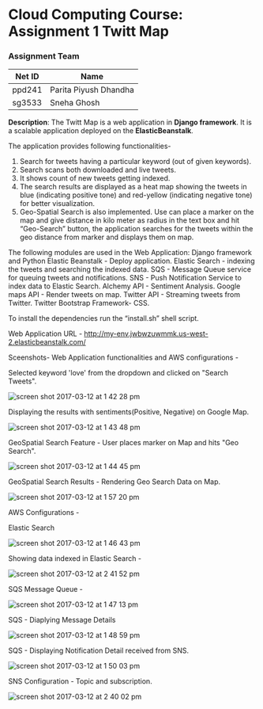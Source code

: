 # Cloud Computing Course: Assignment 1 Twitt Map

### Assignment Team

|Net ID | Name|
|----|----|
|ppd241|Parita Piyush Dhandha|
|sg3533|Sneha Ghosh|

**Description**:
The Twitt Map is a web application in **Django framework**. It is a scalable application deployed on the **ElasticBeanstalk**.

The application provides following functionalities-

1. Search for tweets having a particular keyword (out of given keywords).
2. Search scans both downloaded and live tweets.
3. It shows count of new tweets getting indexed.
4. The search results are displayed as a heat map showing the tweets in blue (indicating positive tone) and red-yellow (indicating negative tone) for better visualization. 
5. Geo-Spatial Search is also implemented. Use can place a marker on the map and give distance in kilo meter as radius in the text box and hit “Geo-Search” button, the application searches for the tweets within the geo distance from marker and displays them on map.

The following modules are used in the Web Application:
Django framework and Python
Elastic Beanstalk - Deploy application.
Elastic Search - indexing the tweets and searching the indexed data.
SQS - Message Queue service for queuing tweets and notifications.
SNS - Push Notification Service to index data to Elastic Search.
Alchemy API - Sentiment Analysis.
Google maps API - Render tweets on map.
Twitter API - Streaming tweets from Twitter.
Twitter Bootstrap Framework- CSS.

To install the dependencies run the “install.sh” shell script.

Web Application URL - http://my-env.jwbwzuwmmk.us-west-2.elasticbeanstalk.com/

Sceenshots-
Web Application functionalities and AWS configurations - 

Selected keyword 'love' from the dropdown and clicked on "Search Tweets".

![screen shot 2017-03-12 at 1 42 28 pm](https://cloud.githubusercontent.com/assets/22078080/23834422/9712b3ae-072c-11e7-82d9-4b304aa17d98.png)

Displaying the results with sentiments(Positive, Negative) on Google Map.

![screen shot 2017-03-12 at 1 43 48 pm](https://cloud.githubusercontent.com/assets/22078080/23834397/3c10a86c-072c-11e7-9c8b-eefe25d99536.png)

GeoSpatial Search Feature - User places marker on Map and hits "Geo Search".

![screen shot 2017-03-12 at 1 44 45 pm](https://cloud.githubusercontent.com/assets/22078080/23834395/3c0ff1d8-072c-11e7-84c4-c256e603b594.png)

GeoSpatial Search Results - Rendering Geo Search Data on Map.

![screen shot 2017-03-12 at 1 57 20 pm](https://cloud.githubusercontent.com/assets/22078080/23834393/3c0df482-072c-11e7-8c7d-3293ff61e9ac.png)

AWS Configurations - 

Elastic Search

![screen shot 2017-03-12 at 1 46 43 pm](https://cloud.githubusercontent.com/assets/22078080/23834654/76fb0f2c-0730-11e7-8d0d-168f48167121.png)

Showing data indexed in Elastic Search -

![screen shot 2017-03-12 at 2 41 52 pm](https://cloud.githubusercontent.com/assets/22078080/23834761/21e7ff48-0732-11e7-9b69-ef49c1b54b57.png)

SQS Message Queue - 

![screen shot 2017-03-12 at 1 47 13 pm](https://cloud.githubusercontent.com/assets/22078080/23834653/76fb1594-0730-11e7-9149-ae9729453f21.png)

SQS - Diaplying Message Details

![screen shot 2017-03-12 at 1 48 59 pm](https://cloud.githubusercontent.com/assets/22078080/23834652/76faa622-0730-11e7-9917-06a56ea68956.png)

SQS - Displaying Notification Detail received from SNS.

![screen shot 2017-03-12 at 1 50 03 pm](https://cloud.githubusercontent.com/assets/22078080/23834651/76fa53c0-0730-11e7-8586-99e919c0fbc5.png)

SNS Configuration - Topic and subscription.

![screen shot 2017-03-12 at 2 40 02 pm](https://cloud.githubusercontent.com/assets/22078080/23834742/e0e4ab5e-0731-11e7-999e-de946c175827.png)



